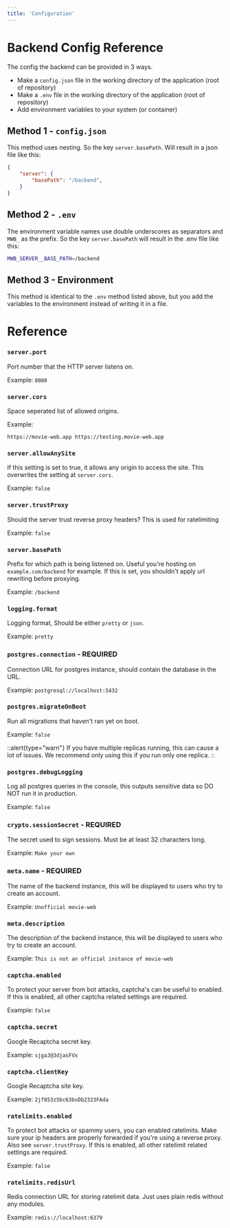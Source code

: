 ```yaml
---
title: 'Configuration'
---
```

# Backend Config Reference

The config the backend can be provided in 3 ways.
- Make a `config.json` file in the working directory of the application (root of repository)
- Make a `.env` file in the working directory of the application (root of repository)
- Add environment variables to your system (or container)

## Method 1 - `config.json`

This method uses nesting. So the key `server.basePath`. Will result in a json file like this:
```json
{
    "server": {
        "basePath": "/backend",
    }
}
```

## Method 2 - `.env`

The environment variable names use double underscores as separators and `MWB_` as the prefix. So the key `server.basePath` will result in the .env file like this:
```sh
MWB_SERVER__BASE_PATH=/backend
```

## Method 3 - Environment

This method is identical to the `.env` method listed above, but you add the variables to the environment instead of writing it in a file.

# Reference

### `server.port`
Port number that the HTTP server listens on.

Example: `8080`

### `server.cors`
Space seperated list of allowed origins.

Example:
```
https://movie-web.app https://testing.movie-web.app
```

### `server.allowAnySite`
If this setting is set to true, it allows any origin to access the site.
This overwrites the setting at `server.cors`.

Example: `false`

### `server.trustProxy`
Should the server trust reverse proxy headers? This is used for ratelimiting

Example: `false`

### `server.basePath`
Prefix for which path is being listened on. Useful you're hosting on `example.com/backend` for example.
If this is set, you shouldn't apply url rewriting before proxying.

Example: `/backend`

### `logging.format`
Logging format, Should be either `pretty` or `json`.

Example: `pretty`

### `postgres.connection` - REQUIRED
Connection URL for postgres instance, should contain the database in the URL.

Example: `postgresql://localhost:5432`

### `postgres.migrateOnBoot`
Run all migrations that haven't ran yet on boot.

Example: `false`

::alert{type="warn"}
If you have multiple replicas running, this can cause a lot of issues. We recommend only using this if you run only one replica.
::

### `postgres.debugLogging`
Log all postgres queries in the console, this outputs sensitive data so DO NOT run it in production.

Example: `false`

### `crypto.sessionSecret` - REQUIRED
The secret used to sign sessions. Must be at least 32 characters long.

Example: `Make your own`

### `meta.name` - REQUIRED

The name of the backend instance, this will be displayed to users who try to create an account.

Example: `Unofficial movie-web`

### `meta.description`

The description of the backend instance, this will be displayed to users who try to create an account.

Example: `This is not an official instance of movie-web`

### `captcha.enabled`

To protect your server from bot attacks, captcha's can be useful to enabled. If this is enabled, all other captcha related settings are required.

Example: `false`

### `captcha.secret`

Google Recaptcha secret key.

Example: `sjgaJ@3djasFVx`

### `captcha.clientKey`

Google Recaptcha site key.

Example: `2jf853z5bc63bvDb2323FAda`

### `ratelimits.enabled`

To protect bot attacks or spammy users, you can enabled ratelimits. Make sure your ip headers are properly forwarded if you're using a reverse proxy. Also see `server.trustProxy`. If this is enabled, all other ratelimit related settings are required.

Example: `false`

### `ratelimits.redisUrl`

Redis connection URL for storing ratelimit data. Just uses plain redis without any modules.

Example: `redis://localhost:6379`
